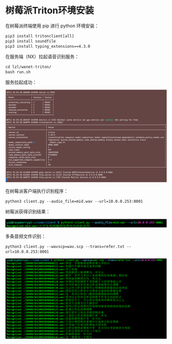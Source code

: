 # 树莓派Triton环境安装

在树莓派终端使用 pip 进行 python 环境安装：

```
pip3 install tritonclient[all]
pip3 install soundfile
pip3 install typing_extensions==4.3.0
```

在服务端（NX）拉起语音识别服务：

```
cd lzl/wenet-triton/
bash run.sh
```

服务拉起成功：

![](../../../figs.assets/image-20230711090901760.png)

在树莓派客户端执行识别程序：

```
python3 client.py --audio_file=mid.wav --url=10.0.0.253:8001
```

树莓派获得识别结果：

![](../../../figs.assets/image-20230711091715500.png)

多条音频文件识别：

```
python3 client.py --wavscp=wav.scp --trans=refer.txt --url=10.0.0.253:8001
```

![](../../../figs.assets/image-20230711092759942.png)